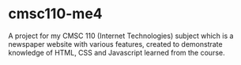 # cmsc110-me4

A project for my CMSC 110 (Internet Technologies) subject which is a newspaper website with various features, created to demonstrate knowledge of HTML, CSS and Javascript learned from the course.